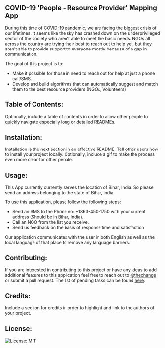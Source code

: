 ## COVID-19 'People - Resource Provider' Mapping App 

During this time of COVID-19 pandemic, we are facing the biggest crisis of our lifetimes. It seems like the sky has crashed down on the underprivileged sector of the society who aren't able to meet the basic needs. NGOs all across the country are trying their best to reach out to help yet, but they aren't able to provide support to everyone mostly because of a gap in communication.

The goal of this project is to:

* Make it possible for those in need to reach out for help at just a phone call/SMS.
* Develop and build algorithms that can automatically suggest and match them to the best resource providers (NGOs, Volunteers)

## Table of Contents: 

Optionally, include a table of contents in order to allow other people to quickly navigate especially long or detailed READMEs.

## Installation: 

Installation is the next section in an effective README. Tell other users how to install your project locally. Optionally, include a gif to make the process even more clear for other people.

## Usage: 

This App currently currently serves the location of Bihar, India. So please send an address belonging to the state of Bihar, India. 

To use this application, please follow the following steps:


* Send an SMS to the Phone no: +1863-450-1750 with your current address (Should be in Bihar, India).
* Call an NGO from the list you receive.
* Send us feedback on the basis of response time and satisfaction


Our application communicates with the user in both English as well as the local language of that place to remove any language barriers.

## Contributing: 

If you are interested in contributing to this project or have any ideas to add additional features to this application feel free to reach out to [@thechange](https://github.com/thechange) or submit a pull request. The list of pending tasks can be found [here](https://docs.google.com/spreadsheets/d/e/2PACX-1vQTVc-Gz4Bntbv2bVDf3Nv0A7nLiiXylJbNa5a3luYek31KxDwF5S7rBKvz2lJI6ZE765W3ryXUcPL5/pubhtml).

## Credits: 

Include a section for credits in order to highlight and link to the authors of your project.

## License: 

[![License: MIT](https://img.shields.io/badge/License-MIT-yellow.svg)](https://opensource.org/licenses/MIT)
